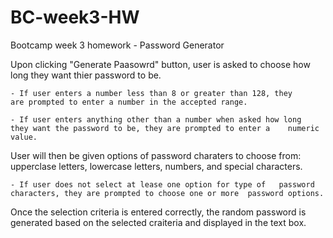 # BC-week3-HW
Bootcamp week 3 homework - Password Generator

Upon clicking "Generate Paasowrd" button, user is asked to choose how long they want thier password to be. 

    - If user enters a number less than 8 or greater than 128, they     are prompted to enter a number in the accepted range. 

    - If user enters anything other than a number when asked how long   they want the password to be, they are prompted to enter a    numeric value. 

User will then be given options of password charaters to choose from: upperclase letters, lowercase letters, numbers, and special characters.

    - If user does not select at lease one option for type of   password characters, they are prompted to choose one or more  password options.

Once the selection criteria is entered correctly, the random password is generated based on the selected craiteria and displayed in the text box.
 